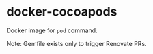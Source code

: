 # docker-cocoapods

Docker image for `pod` command.

Note: Gemfile exists only to trigger Renovate PRs.

